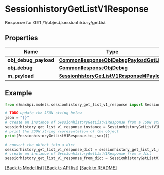 # SessionhistoryGetListV1Response

Response for GET /1/object/sessionhistory/getList

## Properties

Name | Type | Description | Notes
------------ | ------------- | ------------- | -------------
**obj_debug_payload** | [**CommonResponseObjDebugPayloadGetList**](CommonResponseObjDebugPayloadGetList.md) |  | 
**obj_debug** | [**CommonResponseObjDebug**](CommonResponseObjDebug.md) |  | [optional] 
**m_payload** | [**SessionhistoryGetListV1ResponseMPayload**](SessionhistoryGetListV1ResponseMPayload.md) |  | 

## Example

```python
from eZmaxApi.models.sessionhistory_get_list_v1_response import SessionhistoryGetListV1Response

# TODO update the JSON string below
json = "{}"
# create an instance of SessionhistoryGetListV1Response from a JSON string
sessionhistory_get_list_v1_response_instance = SessionhistoryGetListV1Response.from_json(json)
# print the JSON string representation of the object
print(SessionhistoryGetListV1Response.to_json())

# convert the object into a dict
sessionhistory_get_list_v1_response_dict = sessionhistory_get_list_v1_response_instance.to_dict()
# create an instance of SessionhistoryGetListV1Response from a dict
sessionhistory_get_list_v1_response_from_dict = SessionhistoryGetListV1Response.from_dict(sessionhistory_get_list_v1_response_dict)
```
[[Back to Model list]](../README.md#documentation-for-models) [[Back to API list]](../README.md#documentation-for-api-endpoints) [[Back to README]](../README.md)


